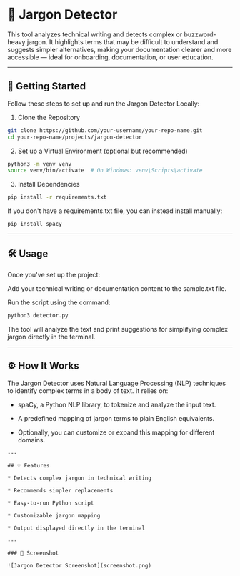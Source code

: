 # 🧪 Jargon Detector

This tool analyzes technical writing and detects complex or buzzword-heavy jargon. It highlights terms that may be difficult to understand and suggests simpler alternatives, making your documentation clearer and more accessible — ideal for onboarding, documentation, or user education.

---
## 🚀 Getting Started

Follow these steps to set up and run the Jargon Detector Locally:

1. Clone the Repository
```bash
git clone https://github.com/your-username/your-repo-name.git
cd your-repo-name/projects/jargon-detector
```
2. Set up a Virtual Environment (optional but recommended)
```bash
python3 -m venv venv
source venv/bin/activate  # On Windows: venv\Scripts\activate
```
3. Install Dependencies
```bash
pip install -r requirements.txt
```
If you don't have a requirements.txt file, you can instead install manually:
```bash
pip install spacy
```
---
## 🛠️ Usage

Once you've set up the project:

Add your technical writing or documentation content to the sample.txt file.

Run the script using the command:
```bash
python3 detector.py
```

The tool will analyze the text and print suggestions for simplifying complex jargon directly in the terminal.

---

## ⚙️ How It Works

The Jargon Detector uses Natural Language Processing (NLP) techniques to identify complex terms in a body of text. It relies on:

* spaCy, a Python NLP library, to tokenize and analyze the input text.

* A predefined mapping of jargon terms to plain English equivalents.

* Optionally, you can customize or expand this mapping for different domains.
```
---

## 💡 Features

* Detects complex jargon in technical writing

* Recommends simpler replacements

* Easy-to-run Python script

* Customizable jargon mapping

* Output displayed directly in the terminal

---

### 📸 Screenshot

![Jargon Detector Screenshot](screenshot.png)
